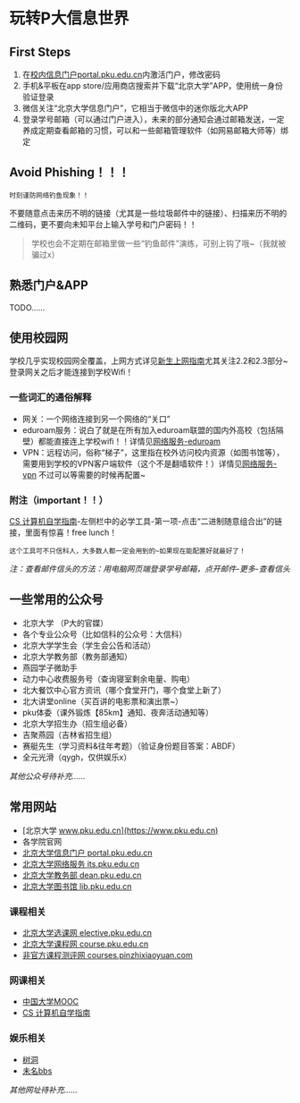 # 玩转P大信息世界

## First Steps
1. 在[校内信息门户portal.pku.edu.cn](https://portal.pku.edu.cn)内激活门户，修改密码
2. 手机&平板在app store/应用商店搜索并下载“北京大学”APP，使用统一身份验证登录
3. 微信关注“北京大学信息门户”，它相当于微信中的迷你版北大APP
4. 登录学号邮箱（可以通过门户进入），未来的部分通知会通过邮箱发送，一定养成定期查看邮箱的习惯，可以和一些邮箱管理软件（如网易邮箱大师等）绑定


## Avoid Phishing！！！
`时刻谨防网络钓鱼现象！！`

不要随意点击来历不明的链接（尤其是一些垃圾邮件中的链接）、扫描来历不明的二维码，更不要向未知平台上输入学号和门户密码！！

> 学校也会不定期在邮箱里做一些“钓鱼邮件”演练，可别上钩了哦~（我就被骗过x）

## 熟悉门户&APP
TODO……

## 使用校园网
学校几乎实现校园网全覆盖，上网方式详见[新生上网指南](https://its.pku.edu.cn/about_8.jsp)尤其关注2.2和2.3部分~登录网关之后才能连接到学校Wifi！

### 一些词汇的通俗解释
* 网关：一个网络连接到另一个网络的“关口”
* eduroam服务：说白了就是在所有加入eduroam联盟的国内外高校（包括隔壁）都能直接连上学校wifi！！详情见[网络服务-eduroam](https://its.pku.edu.cn/service_1_eduroam.jsp)
* VPN：远程访问，俗称“梯子”，这里指在校外访问校内资源（如图书馆等），需要用到学校的VPN客户端软件（这个不是翻墙软件！）详情见[网络服务-vpn](https://its.pku.edu.cn/service_1_vpn.jsp) 不过可以等需要的时候再配置~

### 附注（important！！）
[CS 计算机自学指南](https://csdiy.wiki)-左侧栏中的必学工具-第一项-点击“二进制随意组合出”的链接，里面有惊喜！free lunch！

`这个工具可不只信科人，大多数人都一定会用到的~如果现在能配置好就最好了！`

*注：查看邮件信头的方法：用电脑网页端登录学号邮箱，点开邮件-更多-查看信头*

## 一些常用的公众号
* 北京大学 （P大的官媒）
* 各个专业公众号（比如信科的公众号：大信科）
* 北京大学学生会（学生会公告和活动）
* 北京大学教务部（教务部通知）
* 燕园学子微助手
* 动力中心收费服务号（查询寝室剩余电量、购电）
* 北大餐饮中心官方资讯（哪个食堂开门，哪个食堂上新了）
* 北大讲堂online（买百讲的电影票和演出票~）
* pku体委（课外锻炼【85km】通知、夜奔活动通知等）
* 北京大学招生办（招生组必备）
* 吉聚燕园（吉林省招生组）
* 赛艇先生（学习资料&往年考题）（验证身份题目答案：ABDF）
* 全元光滑（qygh，仅供娱乐x）

*其他公众号待补充……*

## 常用网站
* [北京大学 www.pku.edu.cn](https://www.pku.edu.cn)
* 各学院官网
* [北京大学信息门户 portal.pku.edu.cn](https://portal.pku.edu.cn)
* [北京大学网络服务 its.pku.edu.cn](https://its.pku.edu.cn)
* [北京大学教务部 dean.pku.edu.cn](https://dean.pku.edu.cn)
* [北京大学图书馆 lib.pku.edu.cn](https://lib.pku.edu.cn)

### 课程相关
* [北京大学选课网 elective.pku.edu.cn](https://elective.pku.edu.cn)
* [北京大学课程网 course.pku.edu.cn](https://course.pku.edu.cn)
* [非官方课程测评网 courses.pinzhixiaoyuan.com](https://courses.pinzhixiaoyuan.com)

### 网课相关
* [中国大学MOOC](https://icourse163.org)
* [CS 计算机自学指南](https://csdiy.wiki)

### 娱乐相关
* [树洞](https://treehole.pku.edu.cn)
* [未名bbs](https://bbs.pku.edu.cn)

*其他网址待补充……*